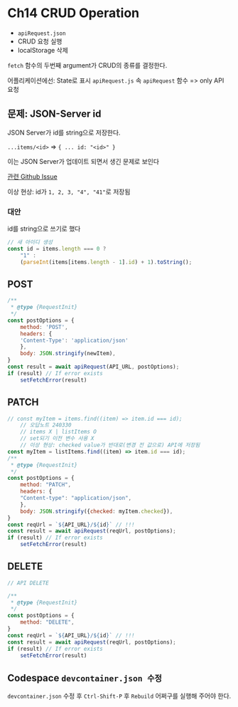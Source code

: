 # Ch14 CRUD Operation

- `apiRequest.json`
- CRUD 요청 실행
- localStorage 삭제

`fetch` 함수의 두번째 argument가 CRUD의 종류를 결정한다.

어플리케이션에선: State로 표시
`apiRequest.js` 속 `apiRequest` 함수 => only API 요청

## 문제: JSON-Server id 

JSON Server가 id를 string으로 저장한다.

`...items/<id>` => `{ ... id: "<id>" }`

이는 JSON Server가 업데이트 되면서 생긴 문제로 보인다

[관련 Github Issue](https://github.com/typicode/json-server/issues/1510)

이상 현상: id가 `1, 2, 3, "4", "41"`로 저장됨

### 대안

id를 string으로 쓰기로 했다

```js
// 새 아이디 생성
const id = items.length === 0 ? 
    "1" : 
    (parseInt(items[items.length - 1].id) + 1).toString();
```

## POST

```js
/**
 * @type {RequestInit}
 */
const postOptions = {
    method: 'POST',
    headers: {
    'Content-Type': 'application/json'
    },
    body: JSON.stringify(newItem),
}
const result = await apiRequest(API_URL, postOptions);
if (result) // If error exists
    setFetchError(result)
```

## PATCH

```js
// const myItem = items.find((item) => item.id === id);
    // 오답노트 240330
    // items X | listItems O
    // set되기 이전 변수 사용 X
    // 이상 현상: checked value가 반대로(변경 전 값으로) API에 저장됨
const myItem = listItems.find((item) => item.id === id);
/**
 * @type {RequestInit}
 */
const postOptions = {
    method: "PATCH",
    headers: {
    "Content-type": "application/json",
    },
    body: JSON.stringify({checked: myItem.checked}),
}
const reqUrl = `${API_URL}/${id}` // !!!
const result = await apiRequest(reqUrl, postOptions);
if (result) // If error exists
    setFetchError(result)
```

## DELETE

```js
// API DELETE

/**
 * @type {RequestInit}
 */
const postOptions = {
    method: "DELETE",
}
const reqUrl = `${API_URL}/${id}` // !!!
const result = await apiRequest(reqUrl, postOptions);
if (result) // If error exists
    setFetchError(result)
```

## Codespace `devcontainer.json 수정`

`devcontainer.json` 수정 후 `Ctrl-Shift-P` 후 `Rebuild` 어쩌구를 실행해 주어야 한다.

